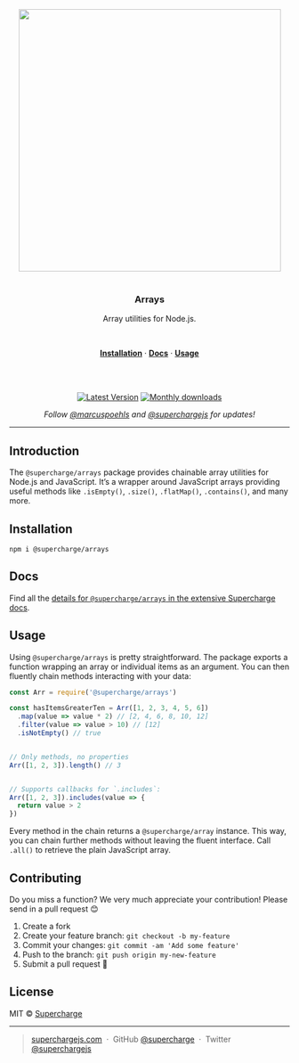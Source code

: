<div align="center">
  <a href="https://superchargejs.com">
    <img width="471" style="max-width:100%;" src="https://superchargejs.com/images/supercharge-text.svg" />
  </a>
  <br/>
  <br/>
  <p>
    <h3>Arrays</h3>
  </p>
  <p>
    Array utilities for Node.js.
  </p>
  <br/>
  <p>
    <a href="#installation"><strong>Installation</strong></a> ·
    <a href="#Docs"><strong>Docs</strong></a> ·
    <a href="#usage"><strong>Usage</strong></a>
  </p>
  <br/>
  <br/>
  <p>
    <a href="https://www.npmjs.com/package/@supercharge/arrays"><img src="https://img.shields.io/npm/v/@supercharge/arrays.svg" alt="Latest Version"></a>
    <a href="https://www.npmjs.com/package/@supercharge/arrays"><img src="https://img.shields.io/npm/dm/@supercharge/arrays.svg" alt="Monthly downloads"></a>
  </p>
  <p>
    <em>Follow <a href="http://twitter.com/marcuspoehls">@marcuspoehls</a> and <a href="http://twitter.com/superchargejs">@superchargejs</a> for updates!</em>
  </p>
</div>

---

## Introduction
The `@supercharge/arrays` package provides chainable array utilities for Node.js and JavaScript. It’s a wrapper around JavaScript arrays providing useful methods like `.isEmpty()`, `.size()`, `.flatMap()`, `.contains()`, and many more.


## Installation

```
npm i @supercharge/arrays
```


## Docs
Find all the [details for `@supercharge/arrays` in the extensive Supercharge docs](https://superchargejs.com/docs/arrays).


## Usage
Using `@supercharge/arrays` is pretty straightforward. The package exports a function wrapping an array or individual items as an argument. You can then fluently chain methods interacting with your data:

```js
const Arr = require('@supercharge/arrays')

const hasItemsGreaterTen = Arr([1, 2, 3, 4, 5, 6])
  .map(value => value * 2) // [2, 4, 6, 8, 10, 12]
  .filter(value => value > 10) // [12]
  .isNotEmpty() // true


// Only methods, no properties
Arr([1, 2, 3]).length() // 3


// Supports callbacks for `.includes`:
Arr([1, 2, 3]).includes(value => {
  return value > 2
})
```

Every method in the chain returns a `@supercharge/array` instance. This way, you can chain further methods without leaving the fluent interface. Call `.all()` to retrieve the plain JavaScript array.


## Contributing
Do you miss a function? We very much appreciate your contribution! Please send in a pull request 😊

1.  Create a fork
2.  Create your feature branch: `git checkout -b my-feature`
3.  Commit your changes: `git commit -am 'Add some feature'`
4.  Push to the branch: `git push origin my-new-feature`
5.  Submit a pull request 🚀


## License
MIT © [Supercharge](https://superchargejs.com)

---

> [superchargejs.com](https://superchargejs.com) &nbsp;&middot;&nbsp;
> GitHub [@supercharge](https://github.com/supercharge) &nbsp;&middot;&nbsp;
> Twitter [@superchargejs](https://twitter.com/superchargejs)
